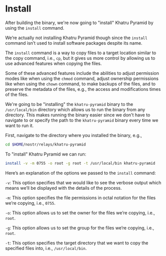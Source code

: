 # Install

After building the binary, we're now going to "install" Khatru Pyramid by using the `install` command.

We’re actually not installing Khatru Pyramid though since the `install` command isn’t used to install software packages despite its name.

The `install` command is a way to copy files to a target location similar to the copy command, i.e., `cp`, but it gives us more control by allowing us to use advanced features when copying the files.

Some of these advanced features include the abilities to adjust permission modes like when using the `chmod` command, adjust ownership permissions like when using the `chown` command, to make backups of the files, and to preserve the metadata of the files, e.g., the access and modifications times of the files.

We're going to be "installing" the `khatru-pyramid` binary to the `/usr/local/bin` directory which allows us to run the binary from any directory. This makes running the binary easier since we don't have to navigate to or specify the path to the `khatru-pyramid` binary every time we want to run it.

First, navigate to the directory where you installed the binary, e.g.,

```bash
cd $HOME/nostr/relays/khatru-pyramid
```

To "install" Khatru Pyramid we can run:

```bash
install -v -m 0755 -o root -g root -t /usr/local/bin khatru-pyramid
```

Here’s an explanation of the options we passed to the `install` command:

`-v`: This option specifies that we would like to see the verbose output which means we’ll be displayed with the details of the process.

`-m`: This option specifies the file permissions in octal notation for the files we’re copying, i.e., `0755`.

`-o`: This option allows us to set the owner for the files we’re copying, i.e., `root`.

`-g`: This option allows us to set the group for the files we’re copying, i.e., `root`.

`-t`: This option specifies the target directory that we want to copy the specified files into, i.e., `/usr/local/bin`.
